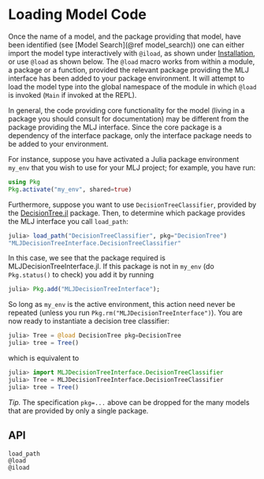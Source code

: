 # Loading Model Code

Once the name of a model, and the package providing that model, have
been identified (see [Model Search](@ref model_search)) one can either
import the model type interactively with `@iload`, as shown under
[Installation](@ref), or use `@load` as shown below. The `@load` macro
works from within a module, a package or a function, provided the
relevant package providing the MLJ interface has been added to your
package environment. It will attempt to load the model type into the
global namespace of the module in which `@load` is invoked (`Main` if
invoked at the REPL).

In general, the code providing core functionality for the model
(living in a package you should consult for documentation) may be
different from the package providing the MLJ interface. Since the core
package is a dependency of the interface package, only the interface
package needs to be added to your environment.

For instance, suppose you have activated a Julia package environment
`my_env` that you wish to use for your MLJ project; for example, you
have run:


```julia
using Pkg
Pkg.activate("my_env", shared=true)
```

Furthermore, suppose you want to use `DecisionTreeClassifier`,
provided by the
[DecisionTree.jl](https://github.com/bensadeghi/DecisionTree.jl)
package. Then, to determine which package provides the MLJ interface
you call `load_path`:

```julia
julia> load_path("DecisionTreeClassifier", pkg="DecisionTree")
"MLJDecisionTreeInterface.DecisionTreeClassifier"
```

In this case, we see that the package required is
MLJDecisionTreeInterface.jl. If this package is not in `my_env` (do
`Pkg.status()` to check) you add it by running

```julia
julia> Pkg.add("MLJDecisionTreeInterface");
```

So long as `my_env` is the active environment, this action need never
be repeated (unless you run `Pkg.rm("MLJDecisionTreeInterface")`). You
are now ready to instantiate a decision tree classifier:

```julia
julia> Tree = @load DecisionTree pkg=DecisionTree
julia> tree = Tree()
```

which is equivalent to

```julia
julia> import MLJDecisionTreeInterface.DecisionTreeClassifier
julia> Tree = MLJDecisionTreeInterface.DecisionTreeClassifier
julia> tree = Tree()
```

*Tip.* The specification `pkg=...` above can be dropped for the many
models that are provided by only a single package.


## API

```@docs
load_path
@load
@iload
```
